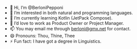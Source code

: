 - 👋 Hi, I’m @BerloniPepponi
- 👀 I’m interested in both natural and programming languages.
- 🌱 I’m currently learning Kotlin (JetPack Compose).
- 💞️ I’d love to work as Product Owner or Project Manager.
- 📫 You may email me through <berloni@gmx.net> for contact.
- 😄 Pronouns: Thou, Thine, Thee
- ⚡ Fun fact: I have got a degree in Linguistics.
